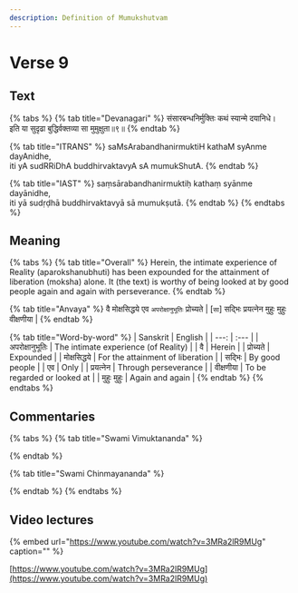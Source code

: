 ```yaml
---
description: Definition of Mumukshutvam
---
```


# Verse 9

## Text

{% tabs %}
{% tab title="Devanagari" %}
संसारबन्धनिर्मुक्तिः कथं स्यान्मे दयानिधे।  
इति या सुदृढा बुद्धिर्वक्तव्या सा मुमुक्षुता॥९॥
{% endtab %}

{% tab title="ITRANS" %}
saMsArabandhanirmuktiH kathaM syAnme dayAnidhe,  
iti yA sudRRiDhA buddhirvaktavyA sA mumukShutA.
{% endtab %}

{% tab title="IAST" %}
saṃsārabandhanirmuktiḥ kathaṃ syānme dayānidhe,  
iti yā sudṛḍhā buddhirvaktavyā sā mumukṣutā.
{% endtab %}
{% endtabs %}

## Meaning

{% tabs %}
{% tab title="Overall" %}
Herein, the intimate experience of Reality \(aparokshanubhuti\) has been expounded for the attainment of liberation \(moksha\) alone. It \(the text\) is worthy of being looked at by good people again and again with perseverance.
{% endtab %}

{% tab title="Anvaya" %}
वै मोक्षसिद्धये एव `अपरोक्षानुभूतिः` प्रोच्यते \| \[`सा`\] सद्भिः प्रयत्नेन मुहुः मुहुः वीक्षणीया \|
{% endtab %}

{% tab title="Word-by-word" %}
| Sanskrit | English |
| ---: | :--- |
| अपरोक्षानुभूतिः | The intimate experience \(of Reality\) |
| वै | Herein |
| प्रोच्यते | Expounded |
| मोक्षसिद्धये | For the attainment of liberation |
| सद्भिः | By good people |
| एव | Only |
| प्रयत्नेन | Through perseverance |
| वीक्षणीया | To be regarded or looked at |
| मुहुः मुहुः | Again and again |
{% endtab %}
{% endtabs %}

## Commentaries

{% tabs %}
{% tab title="Swami Vimuktananda" %}

{% endtab %}

{% tab title="Swami Chinmayananda" %}

{% endtab %}
{% endtabs %}

## Video lectures

{% embed url="https://www.youtube.com/watch?v=3MRa2lR9MUg" caption="" %}

[https://www.youtube.com/watch?v=3MRa2lR9MUg](https://www.youtube.com/watch?v=3MRa2lR9MUg)

